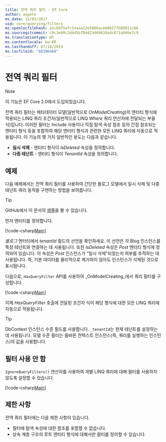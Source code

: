 ```yaml
---
title: 전역 쿼리 필터 - EF Core
author: anpete
ms.date: 11/03/2017
uid: core/querying/filters
ms.openlocfilehash: e1cb9f5afc54aaa12e5880ace606277b00911c06
ms.sourcegitcommit: c9c3e00c2d445b784423469838adc071a946e7c9
ms.translationtype: HT
ms.contentlocale: ko-KR
ms.lasthandoff: 07/18/2019
ms.locfileid: "68306468"
---
```

# <a name="global-query-filters"></a>전역 쿼리 필터

> [!NOTE]
> 이 기능은 EF Core 2.0에서 도입되었습니다.

전역 쿼리 필터는 메타데이터 모델(일반적으로 *OnModelCreating*)의 엔터티 형식에 적용되는 LINQ 쿼리 조건자(일반적으로 LINQ *Where* 쿼리 연산자에 전달되는 부울 식)입니다. 이러한 필터는 Include 사용이나 직접 탐색 속성 참조 등의 간접 참조되는 엔터티 형식 등을 포함하여 해당 엔터티 형식과 관련한 모든 LINQ 쿼리에 자동으로 적용됩니다. 이 기능의 몇 가지 일반적인 용도는 다음과 같습니다.

* **일시 삭제** - 엔터티 형식이 *IsDeleted* 속성을 정의합니다.
* **다중 테넌트** - 엔터티 형식이 *TenantId* 속성을 정의합니다.

## <a name="example"></a>예제

다음 예제에서는 전역 쿼리 필터를 사용하여 간단한 블로그 모델에서 일시 삭제 및 다중 테넌트 쿼리 동작을 구현하는 방법을 보여줍니다.

> [!TIP]
> GitHub에서 이 문서의 [샘플](https://github.com/aspnet/EntityFramework.Docs/tree/master/samples/core/QueryFilters)을 볼 수 있습니다.

먼저 엔터티를 정의합니다.

[!code-csharp[Main](../../../samples/core/QueryFilters/Program.cs#Entities)]

_블로그_ 엔터티에서 _tenantId_ 필드의 선언을 확인하세요. 이 선언은 각 Blog 인스턴스를 특정 테넌트와 연결하는 데 사용됩니다. 또한 _IsDeleted_ 속성은 _Post_ 엔터티 형식에 정의되어 있습니다. 이 속성은 _Post_ 인스턴스가 “일시 삭제”되었는지 여부를 추적하는 데 사용됩니다. 즉, 기본 데이터를 물리적으로 제거하지 않아도 인스턴스가 삭제된 것으로 표시됩니다.

다음으로, `HasQueryFilter` API를 사용하여 _OnModelCreating_에서 쿼리 필터를 구성합니다.

[!code-csharp[Main](../../../samples/core/QueryFilters/Program.cs#Configuration)]

이제 _HasQueryFilter_ 호출에 전달된 조건자 식이 해당 형식에 대한 모든 LINQ 쿼리에 자동으로 적용됩니다.

> [!TIP]
> DbContext 인스턴스 수준 필드를 사용합니다. `_tenantId`는 현재 테넌트를 설정하는 데 사용됩니다. 모델 수준 필터는 올바른 컨텍스트 인스턴스(즉, 쿼리를 실행하는 인스턴스)의 값을 사용합니다.

## <a name="disabling-filters"></a>필터 사용 안 함

`IgnoreQueryFilters()` 연산자를 사용하여 개별 LINQ 쿼리에 대해 필터를 사용하지 않도록 설정할 수 있습니다.

[!code-csharp[Main](../../../samples/core/QueryFilters/Program.cs#IgnoreFilters)]

## <a name="limitations"></a>제한 사항

전역 쿼리 필터에는 다음 제한 사항이 있습니다.

* 필터에 탐색 속성에 대한 참조를 포함할 수 없습니다.
* 상속 계층 구조의 루트 엔터티 형식에 대해서만 필터를 정의할 수 있습니다.
